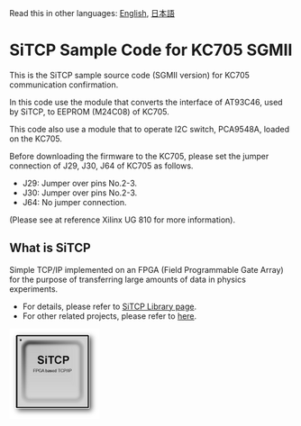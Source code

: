 Read this in other languages: [English](README.md), [日本語](README.ja.md)

# SiTCP Sample Code for KC705 SGMII

This is the SiTCP sample source code (SGMII version) for KC705 communication confirmation.

In this code use the module that converts the interface of AT93C46, used by SiTCP, to EEPROM (M24C08) of KC705.

This code also use a module that to operate I2C switch, PCA9548A, loaded on the KC705.

Before downloading the firmware to the KC705, please set the jumper connection of J29, J30, J64 of KC705 as follows.

* J29: Jumper over pins No.2-3.
* J30: Jumper over pins No.2-3.
* J64: No jumper connection.

(Please see at reference Xilinx UG 810 for more information).


## What is SiTCP

Simple TCP/IP implemented on an FPGA (Field Programmable Gate Array) for the purpose of transferring large amounts of data in physics experiments.

* For details, please refer to [SiTCP Library page](https://www.bbtech.co.jp/en/products/sitcp-library/).
* For other related projects, please refer to [here](https://github.com/BeeBeansTechnologies).

![SiTCP](sitcp.png)
